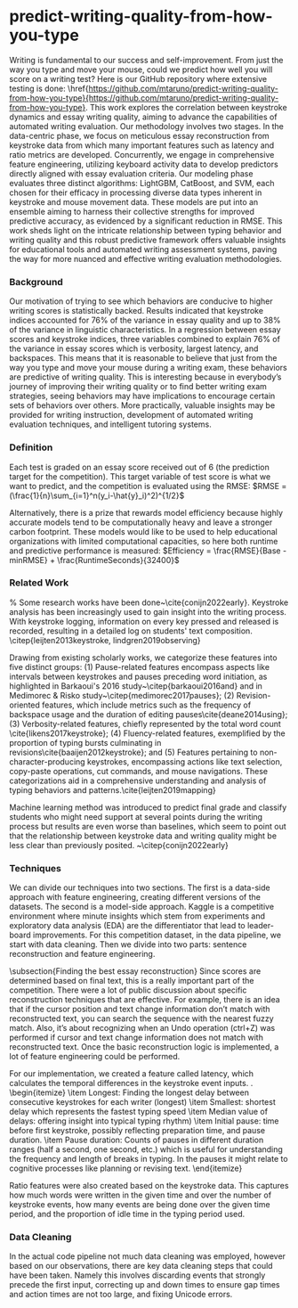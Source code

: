 # predict-writing-quality-from-how-you-type

Writing is fundamental to our success and self-improvement. From just the way you type and move your mouse, could we predict how well you will score on a writing test? Here is our GitHub repository where extensive testing is done: \href{https://github.com/mtaruno/predict-writing-quality-from-how-you-type}{https://github.com/mtaruno/predict-writing-quality-from-how-you-type}. 
This work explores the correlation between keystroke dynamics and essay writing quality, aiming to advance the capabilities of automated writing evaluation. Our methodology involves two stages. In the data-centric phase, we focus on meticulous essay reconstruction from keystroke data from which many important features such as latency and ratio metrics are developed. Concurrently, we engage in comprehensive feature engineering, utilizing keyboard activity data to develop predictors directly aligned with essay evaluation criteria. Our modeling phase evaluates three distinct algorithms: LightGBM, CatBoost, and SVM, each chosen for their efficacy in processing diverse data types inherent in keystroke and mouse movement data. These models are put into an ensemble aiming to harness their collective strengths for improved predictive accuracy, as evidenced by a significant reduction in RMSE. This work sheds light on the intricate relationship between typing behavior and writing quality and this robust predictive framework offers valuable insights for educational tools and automated writing assessment systems, paving the way for more nuanced and effective writing evaluation methodologies.


### Background
Our motivation of trying to see which behaviors are conducive to higher writing scores is statistically backed. Results indicated that keystroke indices accounted for 76\% of the variance in essay quality and up to 38\% of the variance in linguistic characteristics. In a regression between essay scores and keystroke indices, three variables combined to explain 76\% of the variance in essay scores which is verbosity, largest latency, and backspaces. This means that it is reasonable to believe that just from the way you type and move your mouse during a writing exam, these behaviors are predictive of writing quality. This is interesting because in everybody’s journey of improving their writing quality or to find better writing exam strategies, seeing behaviors may have implications to encourage certain sets of behaviors over others. More practically, valuable insights may be provided for writing instruction, development of automated writing evaluation techniques, and intelligent tutoring systems. 

### Definition

Each test is graded on an essay score received out of 6 (the prediction target for the competition). This target variable of test score is what we want to predict, and the competition is evaluated using the RMSE: $RMSE = (\frac{1}{n}\sum_{i=1}^n(y_i-\hat{y}_i)^2)^{1/2}$

Alternatively, there is a prize that rewards model efficiency because highly accurate models tend to be computationally heavy and leave a stronger carbon footprint. These models would like to be used to help educational organizations with limited computational capacities, so here both runtime and predictive performance is measured: $Efficiency = \frac{RMSE}{Base - minRMSE} + \frac{RuntimeSeconds}{32400}$

### Related Work
% Some research works have been done~\cite{conijn2022early}.
Keystroke analysis has been increasingly used to gain insight into the writing process. With keystroke logging, information on every key pressed and released is recorded, resulting in a detailed log on students' text composition. \citep{leijten2013keystroke, lindgren2019observing} 

Drawing from existing scholarly works, we categorize these features into five distinct groups: (1) Pause-related features encompass aspects like intervals between keystrokes and pauses preceding word initiation, as highlighted in Barkaoui's 2016 study~\citep{barkaoui2016and} and in Medimorec \& Risko study~\citep{medimorec2017pauses}; (2) Revision-oriented features, which include metrics such as the frequency of backspace usage and the duration of editing pauses\cite{deane2014using}; (3) Verbosity-related features, chiefly represented by the total word count \cite{likens2017keystroke}; (4) Fluency-related features, exemplified by the proportion of typing bursts culminating in revisions\cite{baaijen2012keystroke}; and (5) Features pertaining to non-character-producing keystrokes, encompassing actions like text selection, copy-paste operations, cut commands, and mouse navigations. These categorizations aid in a comprehensive understanding and analysis of typing behaviors and patterns.\cite{leijten2019mapping}

Machine learning method was introduced to predict final grade and classify students who might need support at several points during the writing process but results are even worse than baselines, which seem to point out that the relationship between keystroke data and writing quality might be less clear than previously posited. ~\citep{conijn2022early} 



### Techniques

We can divide our techniques into two sections. The first is a data-side approach with feature engineering, creating different versions of the datasets. The second is a model-side approach. Kaggle is a competitive environment where minute insights which stem from experiments and exploratory data analysis (EDA) are the differentiator that lead to leader-board improvements. For this competition dataset, in the data pipeline, we start with data cleaning. Then we divide into two parts: sentence reconstruction and feature engineering. 


\subsection{Finding the best essay reconstruction}
Since scores are determined based on final text, this is a really important part of the competition. There were a lot of public discussion about specific reconstruction techniques that are effective. For example, there is an idea that if the cursor position and text change information don’t match with reconstructed text, you can search the sequence with the nearest fuzzy match. Also, it’s about recognizing when an Undo operation (ctrl+Z) was performed if cursor and text change information does not match with reconstructed text. Once the basic reconstruction logic is implemented, a lot of feature engineering could be performed. 

For our implementation, we created a feature called latency, which calculates the temporal differences in the keystroke event inputs. . 
\begin{itemize}
    \item Longest: Finding the longest delay between consecutive keystrokes for each writer (longest)
    \item Smallest: shortest delay which represents the fastest typing speed
    \item Median value of delays: offering insight into typical typing rhythm)
    \item Initial pause: time before first keystroke, possibly reflecting preparation time, and pause duration. 
    \item Pause duration: Counts of pauses in different duration ranges (half a second, one second, etc.) which is useful for understanding the frequency and length of breaks in typing. In the pauses it might relate to cognitive processes like planning or revising text. 
\end{itemize}

Ratio features were also created based on the keystroke data. This captures how much words were written in the given time and over the number of keystroke events, how many events are being done over the given time period, and the proportion of idle time in the typing period used. 

### Data Cleaning
In the actual code pipeline not much data cleaning was employed, however based on our observations, there are key data cleaning steps that could have been taken. Namely this involves discarding events that strongly precede the first input, correcting up and down times to ensure gap times and action times are not too large, and fixing Unicode errors. 
